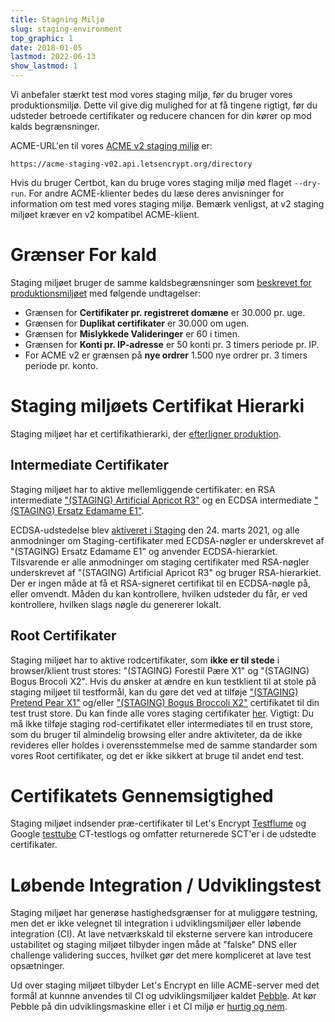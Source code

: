 ```yaml
---
title: Stagning Miljø
slug: staging-environment
top_graphic: 1
date: 2018-01-05
lastmod: 2022-06-13
show_lastmod: 1
---
```



Vi anbefaler stærkt test mod vores staging miljø, før du bruger vores produktionsmiljø. Dette vil give dig mulighed for at få tingene rigtigt, før du udsteder betroede certifikater og reducere chancen for din kører op mod kalds begrænsninger.

ACME-URL'en til vores [ACME v2 staging miljø](https://community.letsencrypt.org/t/staging-endpoint-for-acme-v2/49605) er:

`https://acme-staging-v02.api.letsencrypt.org/directory`

Hvis du bruger Certbot, kan du bruge vores staging miljø med flaget `--dry-run`. For andre ACME-klienter bedes du læse deres anvisninger for information om test med vores staging miljø. Bemærk venligst, at v2 staging miljøet kræver en v2 kompatibel ACME-klient.

# Grænser For kald

Staging miljøet bruger de samme kaldsbegrænsninger som [beskrevet for produktionsmiljøet](/docs/rate-limits) med følgende undtagelser:

* Grænsen for **Certifikater pr. registreret domæne** er 30.000 pr. uge.
* Grænsen for **Duplikat certifikater** er 30.000 om ugen.
* Grænsen for **Mislykkede Valideringer** er 60 i timen.
* Grænsen for **Konti pr. IP-adresse** er 50 konti pr. 3 timers periode pr. IP.
* For ACME v2 er grænsen på **nye ordrer** 1.500 nye ordrer pr. 3 timers periode pr. konto.

# Staging miljøets Certifikat Hierarki

Staging miljøet har et certifikathierarki, der [efterligner produktion](/certificates).

## Intermediate Certifikater

Staging miljøet har to aktive mellemliggende certifikater: en RSA intermediate ["(STAGING) Artificial Apricot R3"](/certs/staging/letsencrypt-stg-int-r3.pem) og en ECDSA intermediate ["(STAGING) Ersatz Edamame E1"](/certs/staging/letsencrypt-stg-int-e1.pem).

ECDSA-udstedelse blev [aktiveret i Staging](https://community.letsencrypt.org/t/ecdsa-issuance-available-in-staging-march-24/147839) den 24. marts 2021, og alle anmodninger om Staging-certifikater med ECDSA-nøgler er underskrevet af "(STAGING) Ersatz Edamame E1" og anvender ECDSA-hierarkiet. Tilsvarende er alle anmodninger om staging certifikater med RSA-nøgler underskrevet af "(STAGING) Artificial Apricot R3" og bruger RSA-hierarkiet. Der er ingen måde at få et RSA-signeret certifikat til en ECDSA-nøgle på, eller omvendt. Måden du kan kontrollere, hvilken udsteder du får, er ved kontrollere, hvilken slags nøgle du genererer lokalt.

## Root Certifikater

Staging miljøet har to aktive rodcertifikater, som **ikke er til stede** i browser/klient trust stores: "(STAGING) Forestil Pære X1" og "(STAGING) Bogus Brocoli X2". Hvis du ønsker at ændre en kun testklient til at stole på staging miljøet til testformål, kan du gøre det ved at tilføje ["(STAGING) Pretend Pear X1"](/certs/staging/letsencrypt-stg-root-x1.pem) og/eller ["(STAGING) Bogus Broccoli X2"](/certs/staging/letsencrypt-stg-root-x2.pem) certifikatet til din test trust store. Du kan finde alle vores staging certifikater [her](https://github.com/letsencrypt/website/tree/master/static/certs/staging).  Vigtigt: Du må ikke tilføje staging rod-certifikatet eller intermediates til en trust store, som du bruger til almindelig browsing eller andre aktiviteter, da de ikke revideres eller holdes i overensstemmelse med de samme standarder som vores Root certifikater, og det er ikke sikkert at bruge til andet end test.

# Certifikatets Gennemsigtighed

Staging miljøet indsender præ-certifikater til Let's Encrypt [Testflume](/docs/ct-logs) og Google [testtube](http://www.certificate-transparency.org/known-logs#TOC-Test-Logs) CT-testlogs og omfatter returnerede SCT'er i de udstedte certifikater.

# Løbende Integration / Udviklingstest

Staging miljøet har generøse hastighedsgrænser for at muliggøre testning, men det er ikke velegnet til integration i udviklingsmiljøer eller løbende integration (CI). At lave netværkskald til eksterne servere kan introducere ustabilitet og staging miljøet tilbyder ingen måde at "falske" DNS eller challenge validering succes, hvilket gør det mere kompliceret at lave test opsætninger.

Ud over staging miljøet tilbyder Let's Encrypt en lille ACME-server med det formål at kunnne anvendes til CI og udviklingsmiljøer kaldet [Pebble](https://github.com/letsencrypt/pebble). At kør Pebble på din udviklingsmaskine eller i et CI miljø er [hurtig og nem](https://github.com/letsencrypt/pebble#docker).
